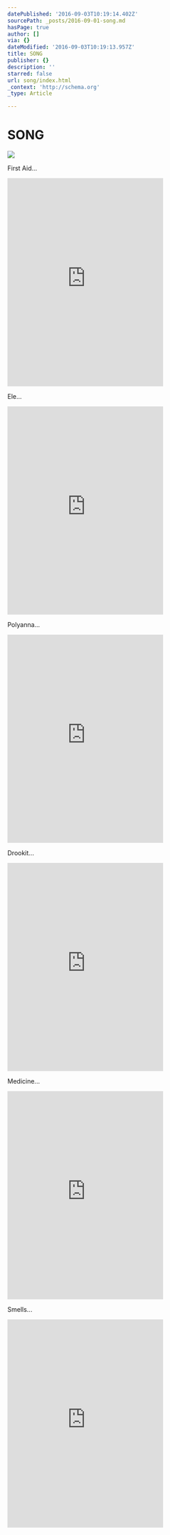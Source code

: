 ```yaml
---
datePublished: '2016-09-03T10:19:14.402Z'
sourcePath: _posts/2016-09-01-song.md
hasPage: true
author: []
via: {}
dateModified: '2016-09-03T10:19:13.957Z'
title: SONG
publisher: {}
description: ''
starred: false
url: song/index.html
_context: 'http://schema.org'
_type: Article

---
```

# SONG
![](https://the-grid-user-content.s3-us-west-2.amazonaws.com/48c8f78a-db2e-4e8b-a278-cd35aa6261d6.jpg)

First Aid...

<iframe src="http://cdn.embedly.com/widgets/media.html?src=https%3A%2F%2Fbandcamp.com%2FEmbeddedPlayer%2Fv%3D2%2Falbum%3D1324321575%2Fsize%3Dlarge%2Flinkcol%3D0084B4%2Fnotracklist%3Dtrue%2Ftwittercard%3Dtrue%2F&amp;url=http%3A%2F%2Fmatthewtheoxx.com%2Falbum%2Ffirst-aid-for-the-drowning&amp;image=http%3A%2F%2Ff4.bcbits.com%2Fimg%2Fa1085295151_5.jpg&amp;key=b7d04c9b404c499eba89ee7072e1c4f7&amp;type=text%2Fhtml&amp;schema=matthewtheoxx" width="350" height="467" scrolling="no" frameborder="0" allowfullscreen="" style=""></iframe>

Ele...

<iframe src="http://cdn.embedly.com/widgets/media.html?src=https%3A%2F%2Fbandcamp.com%2FEmbeddedPlayer%2Fv%3D2%2Falbum%3D1707174330%2Fsize%3Dlarge%2Flinkcol%3D0084B4%2Fnotracklist%3Dtrue%2Ftwittercard%3Dtrue%2F&amp;url=http%3A%2F%2Fmatthewtheoxx.com%2Falbum%2Felephant&amp;image=http%3A%2F%2Ff4.bcbits.com%2Fimg%2Fa0940395265_5.jpg&amp;key=b7d04c9b404c499eba89ee7072e1c4f7&amp;type=text%2Fhtml&amp;schema=matthewtheoxx" width="350" height="467" scrolling="no" frameborder="0" allowfullscreen="" style=""></iframe>

Polyanna...

<iframe src="http://cdn.embedly.com/widgets/media.html?src=https%3A%2F%2Fbandcamp.com%2FEmbeddedPlayer%2Fv%3D2%2Falbum%3D3557969449%2Fsize%3Dlarge%2Flinkcol%3D0084B4%2Fnotracklist%3Dtrue%2Ftwittercard%3Dtrue%2F&amp;url=http%3A%2F%2Fmatthewtheoxx.com%2Falbum%2Fthe-polyanna-cramp-wings-it-with-a-musketeers-liver&amp;image=http%3A%2F%2Ff4.bcbits.com%2Fimg%2Fa1569505692_5.jpg&amp;key=b7d04c9b404c499eba89ee7072e1c4f7&amp;type=text%2Fhtml&amp;schema=matthewtheoxx" width="350" height="467" scrolling="no" frameborder="0" allowfullscreen="" style=""></iframe>

Drookit...

<iframe src="http://cdn.embedly.com/widgets/media.html?src=https%3A%2F%2Fbandcamp.com%2FEmbeddedPlayer%2Fv%3D2%2Falbum%3D4142415238%2Fsize%3Dlarge%2Flinkcol%3D0084B4%2Fnotracklist%3Dtrue%2Ftwittercard%3Dtrue%2F&amp;url=http%3A%2F%2Fmatthewtheoxx.com%2Falbum%2Fcall-the-guards&amp;image=http%3A%2F%2Ff4.bcbits.com%2Fimg%2Fa0440263003_5.jpg&amp;key=b7d04c9b404c499eba89ee7072e1c4f7&amp;type=text%2Fhtml&amp;schema=matthewtheoxx" width="350" height="467" scrolling="no" frameborder="0" allowfullscreen="" style=""></iframe>

Medicine...

<iframe src="http://cdn.embedly.com/widgets/media.html?src=https%3A%2F%2Fbandcamp.com%2FEmbeddedPlayer%2Fv%3D2%2Falbum%3D3313919891%2Fsize%3Dlarge%2Flinkcol%3D0084B4%2Fnotracklist%3Dtrue%2Ftwittercard%3Dtrue%2F&amp;url=http%3A%2F%2Fmatthewtheoxx.com%2Falbum%2Fmedicine-wheel-ep&amp;image=http%3A%2F%2Ff4.bcbits.com%2Fimg%2Fa1637523644_5.jpg&amp;key=b7d04c9b404c499eba89ee7072e1c4f7&amp;type=text%2Fhtml&amp;schema=matthewtheoxx" width="350" height="467" scrolling="no" frameborder="0" allowfullscreen="" style=""></iframe>

Smells...

<iframe src="https://cdn.embedly.com/widgets/media.html?src=https%3A%2F%2Fbandcamp.com%2FEmbeddedPlayer%2Fv%3D2%2Falbum%3D1265033130%2Fsize%3Dlarge%2Flinkcol%3D0084B4%2Fnotracklist%3Dtrue%2Ftwittercard%3Dtrue%2F&amp;url=http%3A%2F%2Fmatthewtheoxx.com%2Falbum%2Fsmells-like-instant-buddha&amp;image=http%3A%2F%2Ff4.bcbits.com%2Fimg%2Fa3276423343_5.jpg&amp;key=b7d04c9b404c499eba89ee7072e1c4f7&amp;type=text%2Fhtml&amp;schema=matthewtheoxx" width="350" height="467" scrolling="no" frameborder="0" allowfullscreen="" style=""></iframe>